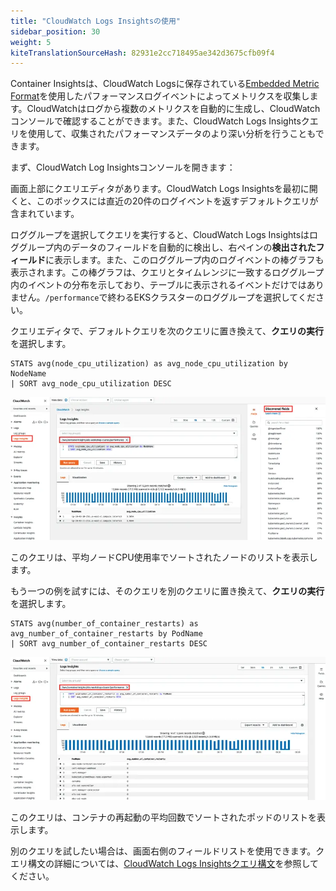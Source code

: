 ```yaml
---
title: "CloudWatch Logs Insightsの使用"
sidebar_position: 30
weight: 5
kiteTranslationSourceHash: 82931e2cc718495ae342d3675cfb09f4
---
```


Container Insightsは、CloudWatch Logsに保存されている[Embedded Metric Format](https://docs.aws.amazon.com/AmazonCloudWatch/latest/monitoring/CloudWatch_Embedded_Metric_Format.html)を使用したパフォーマンスログイベントによってメトリクスを収集します。CloudWatchはログから複数のメトリクスを自動的に生成し、CloudWatchコンソールで確認することができます。また、CloudWatch Logs Insightsクエリを使用して、収集されたパフォーマンスデータのより深い分析を行うこともできます。

まず、CloudWatch Log Insightsコンソールを開きます：

<ConsoleButton url="https://console.aws.amazon.com/cloudwatch/home#logsV2:logs-insights" service="cloudwatch" label="CloudWatchコンソールを開く"/>

画面上部にクエリエディタがあります。CloudWatch Logs Insightsを最初に開くと、このボックスには直近の20件のログイベントを返すデフォルトクエリが含まれています。

ロググループを選択してクエリを実行すると、CloudWatch Logs Insightsはロググループ内のデータのフィールドを自動的に検出し、右ペインの**検出されたフィールド**に表示します。また、このロググループ内のログイベントの棒グラフも表示されます。この棒グラフは、クエリとタイムレンジに一致するロググループ内のイベントの分布を示しており、テーブルに表示されるイベントだけではありません。`/performance`で終わるEKSクラスターのロググループを選択してください。

クエリエディタで、デフォルトクエリを次のクエリに置き換えて、**クエリの実行**を選択します。

```text
STATS avg(node_cpu_utilization) as avg_node_cpu_utilization by NodeName
| SORT avg_node_cpu_utilization DESC
```

![Query1](./assets/query1.webp)

このクエリは、平均ノードCPU使用率でソートされたノードのリストを表示します。

もう一つの例を試すには、そのクエリを別のクエリに置き換えて、**クエリの実行**を選択します。

```text
STATS avg(number_of_container_restarts) as avg_number_of_container_restarts by PodName
| SORT avg_number_of_container_restarts DESC
```

![Query2](./assets/query2.webp)

このクエリは、コンテナの再起動の平均回数でソートされたポッドのリストを表示します。

別のクエリを試したい場合は、画面右側のフィールドリストを使用できます。クエリ構文の詳細については、[CloudWatch Logs Insightsクエリ構文](https://docs.aws.amazon.com/AmazonCloudWatch/latest/logs/CWL_QuerySyntax.html)を参照してください。

